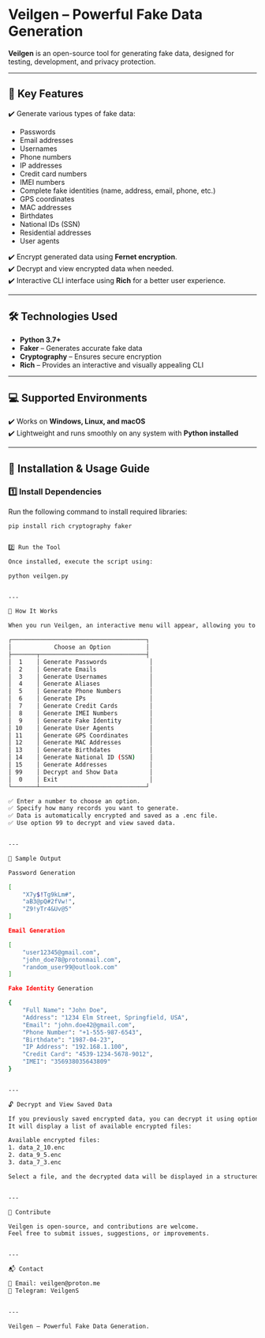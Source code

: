 # **Veilgen** – Powerful Fake Data Generation  

**Veilgen** is an open-source tool for generating fake data, designed for testing, development, and privacy protection.  

---

## **🔹 Key Features**  

✔️ Generate various types of fake data:  
- Passwords  
- Email addresses  
- Usernames  
- Phone numbers  
- IP addresses  
- Credit card numbers  
- IMEI numbers  
- Complete fake identities (name, address, email, phone, etc.)  
- GPS coordinates  
- MAC addresses  
- Birthdates  
- National IDs (SSN)  
- Residential addresses  
- User agents  

✔️ Encrypt generated data using **Fernet encryption**.  
✔️ Decrypt and view encrypted data when needed.  
✔️ Interactive CLI interface using **Rich** for a better user experience.  

---

## **🛠️ Technologies Used**  

- **Python 3.7+**  
- **Faker** – Generates accurate fake data  
- **Cryptography** – Ensures secure encryption  
- **Rich** – Provides an interactive and visually appealing CLI  

---

## **💻 Supported Environments**  

✔️ Works on **Windows, Linux, and macOS**  
✔️ Lightweight and runs smoothly on any system with **Python installed**  

---

## **🚀 Installation & Usage Guide**  

### **1️⃣ Install Dependencies**  
Run the following command to install required libraries:  
```bash
pip install rich cryptography faker


2️⃣ Run the Tool

Once installed, execute the script using:

python veilgen.py


---

📌 How It Works

When you run Veilgen, an interactive menu will appear, allowing you to choose the type of data to generate:

┌──────────────────────────────────────┐
│            Choose an Option          │
├───────┬──────────────────────────────┤
│  1    │ Generate Passwords            │
│  2    │ Generate Emails               │
│  3    │ Generate Usernames            │
│  4    │ Generate Aliases              │
│  5    │ Generate Phone Numbers        │
│  6    │ Generate IPs                  │
│  7    │ Generate Credit Cards         │
│  8    │ Generate IMEI Numbers         │
│  9    │ Generate Fake Identity        │
│ 10    │ Generate User Agents          │
│ 11    │ Generate GPS Coordinates      │
│ 12    │ Generate MAC Addresses        │
│ 13    │ Generate Birthdates           │
│ 14    │ Generate National ID (SSN)    │
│ 15    │ Generate Addresses            │
│ 99    │ Decrypt and Show Data         │
│  0    │ Exit                          │
└───────┴──────────────────────────────┘

✅ Enter a number to choose an option.
✅ Specify how many records you want to generate.
✅ Data is automatically encrypted and saved as a .enc file.
✅ Use option 99 to decrypt and view saved data.


---

📄 Sample Output

Password Generation

[
    "X7y$!Tg9kLm#",
    "aB3@pQ#2fVw!",
    "Z9!yTr4&Uv@5"
]

Email Generation

[
    "user12345@gmail.com",
    "john_doe78@protonmail.com",
    "random_user99@outlook.com"
]

Fake Identity Generation

{
    "Full Name": "John Doe",
    "Address": "1234 Elm Street, Springfield, USA",
    "Email": "john.doe42@gmail.com",
    "Phone Number": "+1-555-987-6543",
    "Birthdate": "1987-04-23",
    "IP Address": "192.168.1.100",
    "Credit Card": "4539-1234-5678-9012",
    "IMEI": "356938035643809"
}


---

🔓 Decrypt and View Saved Data

If you previously saved encrypted data, you can decrypt it using option 99.
It will display a list of available encrypted files:

Available encrypted files:
1. data_2_10.enc
2. data_9_5.enc
3. data_7_3.enc

Select a file, and the decrypted data will be displayed in a structured format.


---

🤝 Contribute

Veilgen is open-source, and contributions are welcome.
Feel free to submit issues, suggestions, or improvements.


---

📬 Contact

📧 Email: veilgen@proton.me
💬 Telegram: VeilgenS


---

Veilgen – Powerful Fake Data Generation.
